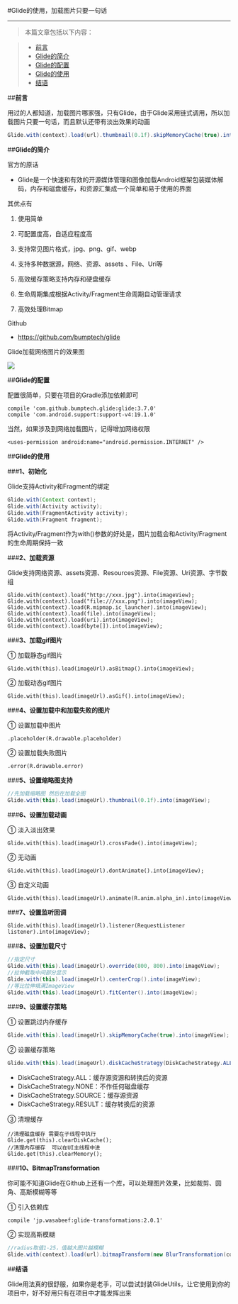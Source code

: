 #Glide的使用，加载图片只要一句话


----------

>本篇文章包括以下内容：

>* [前言](#a)
>* [Glide的简介](#b)
>* [Glide的配置](#c)
>* [Glide的使用](#d)
>* [结语](#e)

##**<span id="a">前言</span>**

用过的人都知道，加载图片哪家强，只有Glide，由于Glide采用链式调用，所以加载图片只要一句话，而且默认还带有淡出效果的动画

```java
Glide.with(context).load(url).thumbnail(0.1f).skipMemoryCache(true).into(imageView);
```

##**<span id="b">Glide的简介</span>**

官方的原话

* Glide是一个快速和有效的开源媒体管理和图像加载Android框架包装媒体解码，内存和磁盘缓存，和资源汇集成一个简单和易于使用的界面

其优点有

1. 使用简单

2. 可配置度高，自适应程度高

3. 支持常见图片格式，jpg、png、gif、webp

4. 支持多种数据源，网络、资源、assets 、File、Uri等

5. 高效缓存策略支持内存和硬盘缓存

6. 生命周期集成根据Activity/Fragment生命周期自动管理请求

7. 高效处理Bitmap

Github

* https://github.com/bumptech/glide

Glide加载网络图片的效果图

![](http://img.blog.csdn.net/20170305005523779?watermark/2/text/aHR0cDovL2Jsb2cuY3Nkbi5uZXQvcXFfMzAzNzk2ODk=/font/5a6L5L2T/fontsize/400/fill/I0JBQkFCMA==/dissolve/70/gravity/SouthEast)

##**<span id="c">Glide的配置</span>**

配置很简单，只要在项目的Gradle添加依赖即可

```
compile 'com.github.bumptech.glide:glide:3.7.0'
compile 'com.android.support:support-v4:19.1.0'
```
当然，如果涉及到网络加载图片，记得增加网络权限

```
<uses-permission android:name="android.permission.INTERNET" />
```

##**<span id="d">Glide的使用</span>**

###**1、初始化**

Glide支持Activity和Fragment的绑定
```java
Glide.with(Context context);
Glide.with(Activity activity);
Glide.with(FragmentActivity activity);
Glide.with(Fragment fragment);
```

将Activity/Fragment作为with()参数的好处是，图片加载会和Activity/Fragment的生命周期保持一致

###**2、加载资源**

Glide支持网络资源、assets资源、Resources资源、File资源、Uri资源、字节数组

```
Glide.with(context).load("http://xxx.jpg").into(imageView);
Glide.with(context).load("file:///xxx.png").into(imageView);
Glide.with(context).load(R.mipmap.ic_launcher).into(imageView);
Glide.with(context).load(file).into(imageView);
Glide.with(context).load(uri).into(imageView);
Glide.with(context).load(byte[]).into(imageView);
```

###**3、加载gif图片**

① 加载静态gif图片

```
Glide.with(this).load(imageUrl).asBitmap().into(imageView);
```

② 加载动态gif图片

```
Glide.with(this).load(imageUrl).asGif().into(imageView);
```

###**4、设置加载中和加载失败的图片**

① 设置加载中图片

```
.placeholder(R.drawable.placeholder) 
```

② 设置加载失败图片

```
.error(R.drawable.error)
```

###**5、设置缩略图支持**

```java
//先加载缩略图 然后在加载全图
Glide.with(this).load(imageUrl).thumbnail(0.1f).into(imageView);
```

###**6、设置加载动画**

① 淡入淡出效果

```
Glide.with(this).load(imageUrl).crossFade().into(imageView);
```

② 无动画

```
Glide.with(this).load(imageUrl).dontAnimate().into(imageView);
```

③ 自定义动画

```
Glide.with(this).load(imageUrl).animate(R.anim.alpha_in).into(imageView);
```

###**7、设置监听回调**

```
Glide.with(this).load(imageUrl).listener(RequestListener listener).into(imageView);
```

###**8、设置加载尺寸**

```java
//指定尺寸
Glide.with(this).load(imageUrl).override(800, 800).into(imageView);
//拉伸截取中间部分显示
Glide.with(this).load(imageUrl).centerCrop().into(imageView);
//等比拉伸填满ImageView
Glide.with(this).load(imageUrl).fitCenter().into(imageView);
```

###**9、设置缓存策略**

① 设置跳过内存缓存

```java
Glide.with(this).load(imageUrl).skipMemoryCache(true).into(imageView);
```

② 设置缓存策略

```java
Glide.with(this).load(imageUrl).diskCacheStrategy(DiskCacheStrategy.ALL).into(imageView);
```

* DiskCacheStrategy.ALL：缓存源资源和转换后的资源
* DiskCacheStrategy.NONE：不作任何磁盘缓存
* DiskCacheStrategy.SOURCE：缓存源资源
* DiskCacheStrategy.RESULT：缓存转换后的资源

③ 清理缓存

```
//清理磁盘缓存 需要在子线程中执行
Glide.get(this).clearDiskCache();
//清理内存缓存  可以在UI主线程中进
Glide.get(this).clearMemory();
```
###**10、BitmapTransformation**

你可能不知道Glide在Github上还有一个库，可以处理图片效果，比如裁剪、圆角、高斯模糊等等

① 引入依赖库

```
compile 'jp.wasabeef:glide-transformations:2.0.1'
```

② 实现高斯模糊

```java
//radius取值1-25，值越大图片越模糊
Glide.with(context).load(url).bitmapTransform(new BlurTransformation(context, radius)).into(imageView);
```


##**<span id="e">结语</span>**

Glide用法真的很舒服，如果你是老手，可以尝试封装GlideUtils，让它使用到你的项目中，好不好用只有在项目中才能发挥出来

